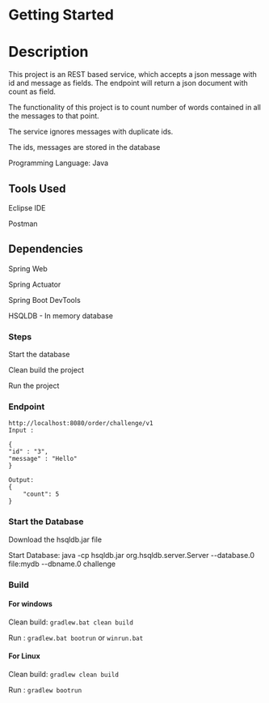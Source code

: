 # Getting Started

# Description
This project is an REST based service, which accepts a json message with id and message as fields.
The endpoint will return a json document with count as field. 

The functionality of this project is to count number of words contained in all the messages to that point.

The service ignores messages with duplicate ids.

The ids, messages are stored in the database

Programming Language: Java

## Tools Used

Eclipse IDE

Postman

## Dependencies

Spring Web

Spring Actuator

Spring Boot DevTools

HSQLDB - In memory database

### Steps

Start the database

Clean build the project

Run the project


### Endpoint 

```
http://localhost:8080/order/challenge/v1
Input :

{
"id" : "3",
"message" : "Hello"
}

Output:
{
    "count": 5
}

```


### Start the Database

Download the hsqldb.jar file

Start Database: java -cp hsqldb.jar org.hsqldb.server.Server --database.0 file:mydb --dbname.0 challenge


### Build

#### For windows

Clean build: `gradlew.bat clean build`

Run : `gradlew.bat bootrun` or `winrun.bat`

#### For Linux

Clean build: `gradlew clean build`

Run : `gradlew bootrun`


